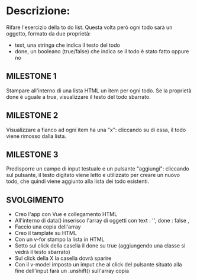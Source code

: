 # Descrizione:

Rifare l'esercizio della to do list.
Questa volta però ogni todo sarà un oggetto, formato da due proprietà:

- text, una stringa che indica il testo del todo
- done, un booleano (true/false) che indica se il todo è stato fatto oppure no

## MILESTONE 1

Stampare all'interno di una lista HTML un item per ogni todo.
Se la proprietà done è uguale a true, visualizzare il testo del todo sbarrato.

## MILESTONE 2

Visualizzare a fianco ad ogni item ha una "x": cliccando su di essa, il todo viene rimosso dalla lista.

## MILESTONE 3

Predisporre un campo di input testuale e un pulsante "aggiungi": cliccando sul pulsante, il testo digitato viene letto e utilizzato per creare un nuovo todo, che quindi viene aggiunto alla lista dei todo esistenti.

## SVOLGIMENTO

- Creo l'app con Vue e collegamento HTML
- All'interno di data() inserisco l'array di oggetti con
  text : '', done : false ,
- Faccio una copia dell'array
- Creo il tamplate su HTML
- Con un v-for stampo la lista in HTML
- Setto sul click della casella il done su true (aggiungendo una classe si vedrà il testo sbarrato)
- Sul click della X la casella dovrà sparire
- Con il v-model imposto un imput che al click del pulsante situato alla fine dell'input farà un .unshift() sull'array copia
